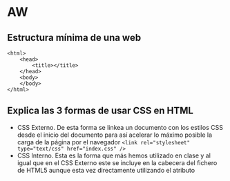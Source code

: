 # AW
## Estructura mínima de una web
```
<html>
	<head>
		<title></title>
	</head>
	<body>
	</body>
</html>
```
## Explica las 3 formas de usar CSS en HTML
- CSS Externo.
De esta forma se linkea un documento con los estilos CSS desde el inicio del documento para así acelerar lo máximo posible la carga de la página por el navegador
	```<link rel="stylesheet" type="text/css" href="index.css" />```
- CSS Interno.
Esta es la forma que más hemos utilizado en clase y al igual que en el CSS Externo este se incluye en la cabecera del fichero de HTML5  aunque esta vez directamente utilizando el atributo <style>.
```
<html>
<head>
    <title>Título de la página</title>
    <style type="text/css">
        div {
            background:#FFFFFF;
        }
    </style>
</head>
```
- CSS Embebido.
Esta es la forma más sencilla sw utilizar el CSS, no es muy recomendable y consta de utilizar el atributo style directamente en la etiqueta de, por ejemplo un párrafo <p>
```<p>¿Sabes <span style="color:#FF0000">VAREAR OLIVOS</span>?</p>```
	
## Crea una lista sin ordenar con 5 ingredientes de una receta de cocina
## Como se puede incluir javascript en HTML
## ¿Que diferencia hay entre una clase y una ID
## código para hacer un enlace a otra página y que esta se abra en una nueva ventana
## ¿Qué son las pseudoclases?, pon ejemplos.
## Explica el modelo de caja de CSS (margin, border y padding)
## Explica que son los selectores de CSS y pon ejemplos

